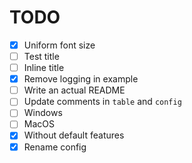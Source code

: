 # TODO

- [x] Uniform font size
- [ ] Test title
- [ ] Inline title
- [x] Remove logging in example
- [ ] Write an actual README
- [ ] Update comments in `table` and `config`
- [ ] Windows
- [ ] MacOS
- [x] Without default features
- [x] Rename config